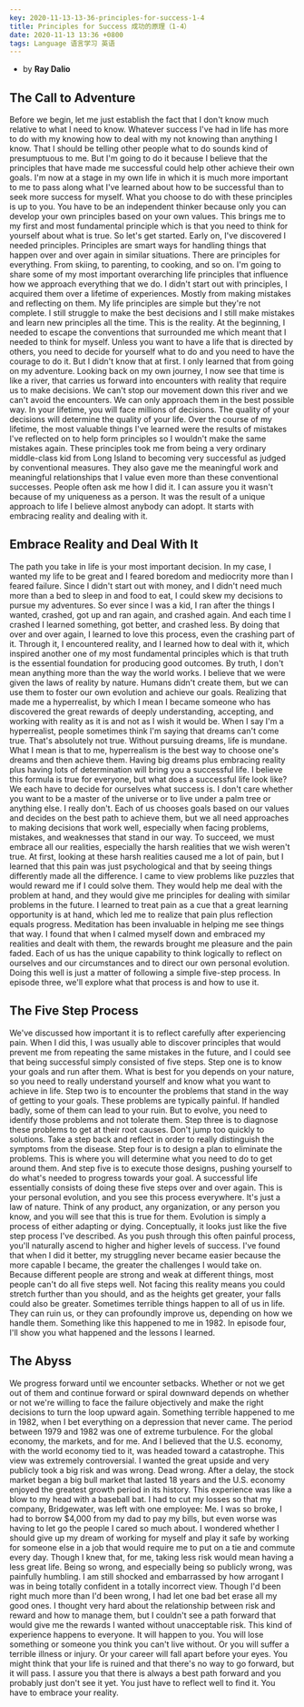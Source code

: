 ```yaml
---
key: 2020-11-13-13-36-principles-for-success-1-4
title: Principles for Success 成功的原理（1-4）
date: 2020-11-13 13:36 +0800
tags: Language 语言学习 英语
---
```


- by **Ray Dalio**

## The Call to Adventure

 Before we begin, let me just establish the fact that I don't know much relative to what I need to know. Whatever success I've had in life has more to do with my knowing how to deal with my not knowing than anything I know. That I should be telling other people what to do sounds kind of presumptuous to me. But I'm going to do it because I believe that the principles that have made me successful could help other achieve their own goals. I'm now at a stage in my own life in which it is much more important to me to pass along what I've learned about how to be successful than to seek more success for myself. What you choose to do with these principles is up to you. You have to be an independent thinker because only you can develop your own principles based on your own values. This brings me to my first and most fundamental principle which is that you need to think for yourself about what is true. So let's get started. Early on, I've discovered I needed principles. Principles are smart ways for handling things that happen over and over again in similar situations. There are principles for everything. From skiing, to parenting, to cooking, and so on. I'm going to share some of my most important overarching life principles that influence how we approach everything that we do. I didn't start out with principles, I acquired them over a lifetime of experiences. Mostly from making mistakes and reflecting on them. My life principles are simple but they're not complete. I still struggle to make the best decisions and I still make mistakes and learn new principles all the time. This is the reality. At the beginning, I needed to escape the conventions that surrounded me which meant that I needed to think for myself. Unless you want to have a life that is directed by others, you need to decide for yourself what to do and you need to have the courage to do it. But I didn't know that at first. I only learned that from going on my adventure. Looking back on my own journey, I now see that time is like a river, that carries us forward into encounters with reality that require us to make decisions. We can't stop our movement down this river and we can't avoid the encounters. We can only approach them in the best possible way. In your lifetime, you will face millions of decisions. The quality of your decisions will determine the quality of your life. Over the course of my lifetime, the most valuable things I've learned were the results of mistakes I've reflected on to help form principles so I wouldn't make the same mistakes again. These principles took me from being a very ordinary middle-class kid from Long Island to becoming very successful as judged by conventional measures. They also gave me the meaningful work and meaningful relationships that I value even more than these conventional successes. People often ask me how I did it. I can assure you it wasn't because of my uniqueness as a person. It was the result of a unique approach to life I believe almost anybody can adopt. It starts with embracing reality and dealing with it.

## Embrace Reality and Deal With It

The path you take in life is your most important decision. In my case, I wanted my life to be great and I feared boredom and mediocrity more than I feared failure. Since I didn't start out with money, and I didn't need much more than a bed to sleep in and food to eat, I could skew my decisions to pursue my adventures. So ever since I was a kid, I ran after the things I wanted, crashed, got up and ran again, and crashed again. And each time I crashed I learned something, got better, and crashed less. By doing that over and over again, I learned to love this process, even the crashing part of it. Through it, I encountered reality, and I learned how to deal with it, which inspired another one of my most fundamental principles which is that truth is the essential foundation for producing good outcomes. By truth, I don't mean anything more than the way the world works. I believe that we were given the laws of reality by nature. Humans didn't create them, but we can use them to foster our own evolution and achieve our goals. Realizing that made me a hyperrealist, by which I mean I became someone who has discovered the great rewards of deeply understanding, accepting, and working with reality as it is and not as I wish it would be. When I say I'm a hyperrealist, people sometimes think I'm saying that dreams can't come true. That's absolutely not true. Without pursuing dreams, life is mundane. What I mean is that to me, hyperrealism is the best way to choose one's dreams and then achieve them. Having big dreams plus embracing reality plus having lots of determination will bring you a successful life. I believe this formula is true for everyone, but what does a successful life look like? We each have to decide for ourselves what success is. I don't care whether you want to be a master of the universe or to live under a palm tree or anything else. I really don't. Each of us chooses goals based on our values and decides on the best path to achieve them, but we all need approaches to making decisions that work well, especially when facing problems, mistakes, and weaknesses that stand in our way. To succeed, we must embrace all our realities, especially the harsh realities that we wish weren't true. At first, looking at these harsh realities caused me a lot of pain, but I learned that this pain was just psychological and that by seeing things differently made all the difference. I came to view problems like puzzles that would reward me if I could solve them. They would help me deal with the problem at hand, and they would give me principles for dealing with similar problems in the future. I learned to treat pain as a cue that a great learning opportunity is at hand, which led me to realize that pain plus reflection equals progress. Meditation has been invaluable in helping me see things that way. I found that when I calmed myself down and embraced my realities and dealt with them, the rewards brought me pleasure and the pain faded. Each of us has the unique capability to think logically to reflect on ourselves and our circumstances and to direct our own personal evolution. Doing this well is just a matter of following a simple five-step process. In episode three, we'll explore what that process is and how to use it.

## The Five Step Process

We've discussed how important it is to reflect carefully after experiencing pain. When I did this, I was usually able to discover principles that would prevent me from repeating the same mistakes in the future, and I could see that being successful simply consisted of five steps. Step one is to know your goals and run after them. What is best for you depends on your nature, so you need to really understand yourself and know what you want to achieve in life. Step two is to encounter the problems that stand in the way of getting to your goals. These problems are typically painful. If handled badly, some of them can lead to your ruin. But to evolve, you need to identify those problems and not tolerate them. Step three is to diagnose these problems to get at their root causes. Don't jump too quickly to solutions. Take a step back and reflect in order to really distinguish the symptoms from the disease. Step four is to design a plan to eliminate the problems. This is where you will determine what you need to do to get around them. And step five is to execute those designs, pushing yourself to do what's needed to progress towards your goal. A successful life essentially consists of doing these five steps over and over again. This is your personal evolution, and you see this process everywhere. It's just a law of nature. Think of any product, any organization, or any person you know, and you will see that this is true for them. Evolution is simply a process of either adapting or dying. Conceptually, it looks just like the five step process I've described. As you push through this often painful process, you'll naturally ascend to higher and higher levels of success. I've found that when I did it better, my struggling never became easier because the more capable I became, the greater the challenges I would take on. Because different people are strong and weak at different things, most people can't do all five steps well. Not facing this reality means you could stretch further than you should, and as the heights get greater, your falls could also be greater. Sometimes terrible things happen to all of us in life. They can ruin us, or they can profoundly improve us, depending on how we handle them. Something like this happened to me in 1982. In episode four, I'll show you what happened and the lessons I learned.

## The Abyss

We progress forward until we encounter setbacks. Whether or not we get out of them and continue forward or spiral downward depends on whether or not we're willing to face the failure objectively and make the right decisions to turn the loop upward again. Something terrible happened to me in 1982, when I bet everything on a depression that never came. The period between 1979 and 1982 was one of extreme turbulence. For the global economy, the markets, and for me. And I believed that the U.S. economy, with the world economy tied to it, was headed toward a catastrophe. This view was extremely controversial. I wanted the great upside and very publicly took a big risk and was wrong. Dead wrong. After a delay, the stock market began a big bull market that lasted 18 years and the U.S. economy enjoyed the greatest growth period in its history. This experience was like a blow to my head with a baseball bat. I had to cut my losses so that my company, Bridgewater, was left with one employee: Me. I was so broke, I had to borrow $4,000 from my dad to pay my bills, but even worse was having to let go the people I cared so much about. I wondered whether I should give up my dream of working for myself and play it safe by working for someone else in a job that would require me to put on a tie and commute every day. Though I knew that, for me, taking less risk would mean having a less great life. Being so wrong, and especially being so publicly wrong, was painfully humbling. I am still shocked and embarrassed by how arrogant I was in being totally confident in a totally incorrect view. Though I'd been right much more than I'd been wrong, I had let one bad bet erase all my good ones. I thought very hard about the relationship between risk and reward and how to manage them, but I couldn't see a path forward that would give me the rewards I wanted without unacceptable risk. This kind of experience happens to everyone. It will happen to you. You will lose something or someone you think you can't live without. Or you will suffer a terrible illness or injury. Or your career will fall apart before your eyes. You might think that your life is ruined and that there's no way to go forward, but it will pass. I assure you that there is always a best path forward and you probably just don't see it yet. You just have to reflect well to find it. You have to embrace your reality.

<!--more-->
